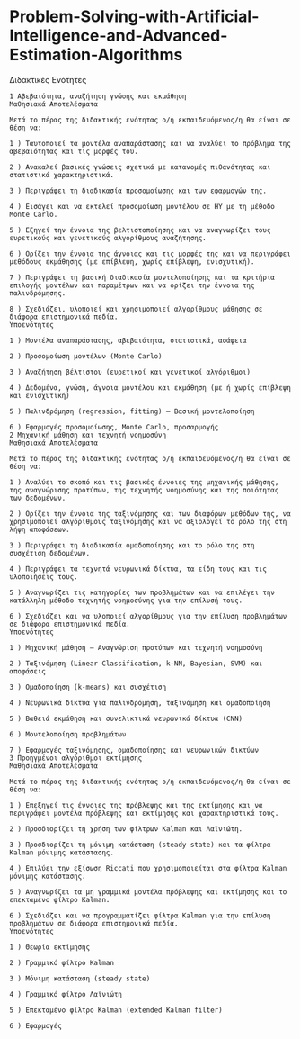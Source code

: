 # Problem-Solving-with-Artificial-Intelligence-and-Advanced-Estimation-Algorithms

Διδακτικές Ενότητες

    1 Αβεβαιότητα, αναζήτηση γνώσης και εκμάθηση
    Μαθησιακά Αποτελέσματα

    Μετά το πέρας της διδακτικής ενότητας ο/η εκπαιδευόμενος/η θα είναι σε θέση να:

    1 ) Ταυτοποιεί τα μοντέλα αναπαράστασης και να αναλύει το πρόβλημα της αβεβαιότητας και τις μορφές του.

    2 ) Ανακαλεί βασικές γνώσεις σχετικά με κατανομές πιθανότητας και στατιστικά χαρακτηριστικά.

    3 ) Περιγράφει τη διαδικασία προσομοίωσης και των εφαρμογών της.

    4 ) Εισάγει και να εκτελεί προσομοίωση μοντέλου σε ΗΥ με τη μέθοδο Monte Carlo.

    5 ) Εξηγεί την έννοια της βελτιστοποίησης και να αναγνωρίζει τους ευρετικούς και γενετικούς αλγορίθμους αναζήτησης.

    6 ) Ορίζει την έννοια της άγνοιας και τις μορφές της και να περιγράφει μεθόδους εκμάθησης (με επίβλεψη, χωρίς επίβλεψη, ενισχυτική).

    7 ) Περιγράφει τη βασική διαδικασία μοντελοποίησης και τα κριτήρια επιλογής μοντέλων και παραμέτρων και να ορίζει την έννοια της παλινδρόμησης.

    8 ) Σχεδιάζει, υλοποιεί και χρησιμοποιεί αλγορίθμους μάθησης σε διάφορα επιστημονικά πεδία.
    Υποενότητες

    1 ) Μοντέλα αναπαράστασης, αβεβαιότητα, στατιστικά, ασάφεια

    2 ) Προσομοίωση μοντέλων (Monte Carlo)

    3 ) Αναζήτηση βέλτιστου (ευρετικοί και γενετικοί αλγόριθμοι)

    4 ) Δεδομένα, γνώση, άγνοια μοντέλου και εκμάθηση (με ή χωρίς επίβλεψη και ενισχυτική)

    5 ) Παλινδρόμηση (regression, fitting) – Βασική μοντελοποίηση

    6 ) Εφαρμογές προσομοίωσης, Monte Carlo, προσαρμογής
    2 Μηχανική μάθηση και τεχνητή νοημοσύνη
    Μαθησιακά Αποτελέσματα

    Μετά το πέρας της διδακτικής ενότητας ο/η εκπαιδευόμενος/η θα είναι σε θέση να:

    1 ) Αναλύει το σκοπό και τις βασικές έννοιες της μηχανικής μάθησης, της αναγνώρισης προτύπων, της τεχνητής νοημοσύνης και της ποιότητας των δεδομένων.

    2 ) Ορίζει την έννοια της ταξινόμησης και των διαφόρων μεθόδων της, να χρησιμοποιεί αλγόριθμους ταξινόμησης και να αξιολογεί το ρόλο της στη λήψη αποφάσεων.

    3 ) Περιγράφει τη διαδικασία ομαδοποίησης και το ρόλο της στη συσχέτιση δεδομένων.

    4 ) Περιγράφει τα τεχνητά νευρωνικά δίκτυα, τα είδη τους και τις υλοποιήσεις τους.

    5 ) Αναγνωρίζει τις κατηγορίες των προβλημάτων και να επιλέγει την κατάλληλη μέθοδο τεχνητής νοημοσύνης για την επίλυσή τους.

    6 ) Σχεδιάζει και να υλοποιεί αλγορίθμους για την επίλυση προβλημάτων σε διάφορα επιστημονικά πεδία.
    Υποενότητες

    1 ) Μηχανική μάθηση – Αναγνώριση προτύπων και τεχνητή νοημοσύνη

    2 ) Ταξινόμηση (Linear Classification, k-NN, Bayesian, SVM) και αποφάσεις

    3 ) Ομαδοποίηση (k-means) και συσχέτιση

    4 ) Νευρωνικά δίκτυα για παλινδρόμηση, ταξινόμηση και ομαδοποίηση

    5 ) Βαθειά εκμάθηση και συνελικτικά νευρωνικά δίκτυα (CNN)

    6 ) Μοντελοποίηση προβλημάτων

    7 ) Εφαρμογές ταξινόμησης, ομαδοποίησης και νευρωνικών δικτύων
    3 Προηγμένοι αλγόριθμοι εκτίμησης
    Μαθησιακά Αποτελέσματα

    Μετά το πέρας της διδακτικής ενότητας ο/η εκπαιδευόμενος/η θα είναι σε θέση να:

    1 ) Επεξηγεί τις έννοιες της πρόβλεψης και της εκτίμησης και να περιγράφει μοντέλα πρόβλεψης και εκτίμησης και χαρακτηριστικά τους.

    2 ) Προσδιορίζει τη χρήση των φίλτρων Kalman και Λαϊνιώτη.

    3 ) Προσδιορίζει τη μόνιμη κατάσταση (steady state) και τα φίλτρα Kalman μόνιμης κατάστασης.

    4 ) Επιλύει την εξίσωση Riccati που χρησιμοποιείται στα φίλτρα Kalman μόνιμης κατάστασης.

    5 ) Αναγνωρίζει τα μη γραμμικά μοντέλα πρόβλεψης και εκτίμησης και το επεκταμένο φίλτρο Kalman.

    6 ) Σχεδιάζει και να προγραμματίζει φίλτρα Kalman για την επίλυση προβλημάτων σε διάφορα επιστημονικά πεδία.
    Υποενότητες

    1 ) Θεωρία εκτίμησης

    2 ) Γραμμικό φίλτρο Kalman

    3 ) Μόνιμη κατάσταση (steady state)

    4 ) Γραμμικό φίλτρο Λαϊνιώτη

    5 ) Επεκταμένο φίλτρο Kalman (extended Kalman filter)

    6 ) Εφαρμογές
